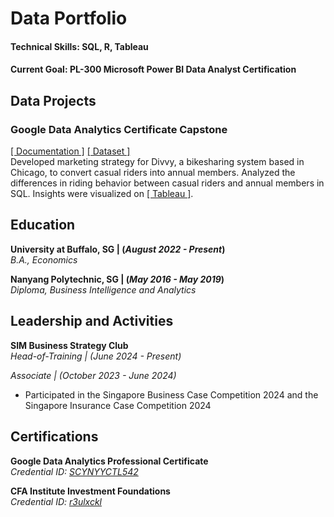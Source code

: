 # Data Portfolio
#### Technical Skills: SQL, R, Tableau
#### Current Goal: PL-300 Microsoft Power BI Data Analyst Certification
## Data Projects
### Google Data Analytics Certificate Capstone
[[ Documentation ]](https://github.com/derrickwoong/dwoong.github.io/tree/main/assets/docs/divvy_documentation.pdf)  [[ Dataset ]](https://github.com/derrickwoong/dwoong.github.io/tree/main/assets/datasets/divvy)<br/>
Developed marketing strategy for Divvy, a bikesharing system based in Chicago, to convert casual riders into annual members.
Analyzed the differences in riding behavior between casual riders and annual members in SQL.
Insights were visualized on [[ Tableau ]](https://public.tableau.com/views/DivvyMembershipRidingBehavior/DIvvyMembershipRidingData?:language=en-GB&:sid=&:display_count=n&:origin=viz_share_link). <br/>

## Education
**University at Buffalo, SG | (_August 2022 - Present_)** <br/>
_B.A., Economics_

**Nanyang Polytechnic, SG | (_May 2016 - May 2019_)** <br/>
*Diploma, Business Intelligence and Analytics*

## Leadership and Activities
**SIM Business Strategy Club** <br/>
_Head-of-Training | (June 2024 - Present)_ <br/>

_Associate | (October 2023 - June 2024)_
- Participated in the Singapore Business Case Competition 2024 and the Singapore Insurance Case Competition 2024

## Certifications
**Google Data Analytics Professional Certificate**<br/>
_Credential ID: [SCYNYYCTL542](https://www.coursera.org/account/accomplishments/professional-cert/SCYNYYCTL542)_

**CFA Institute Investment Foundations**<br/>
_Credential ID: [r3ulxckl](https://basno.com/r3ulxckl)_
